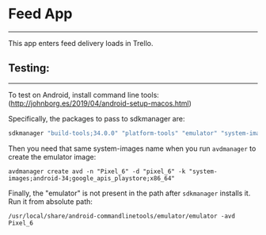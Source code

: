 # Feed App
----------

This app enters feed delivery loads in Trello.

## Testing:
-----------
To test on Android, install command line tools:
(http://johnborg.es/2019/04/android-setup-macos.html)

Specifically, the packages to pass to sdkmanager are:
```bash
sdkmanager "build-tools;34.0.0" "platform-tools" "emulator" "system-images;android-34;google_apis_playstore;x86_64" "platforms;android-34"
```

Then you need that same system-images name when you run `avdmanager` to create the emulator image:
```
avdmanager create avd -n "Pixel_6" -d "pixel_6" -k "system-images;android-34;google_apis_playstore;x86_64"
```

Finally, the "emulator" is not present in the path after `sdkmanager` installs it.  Run it from absolute path:
```
/usr/local/share/android-commandlinetools/emulator/emulator -avd Pixel_6
```
